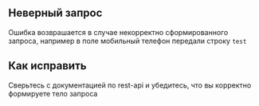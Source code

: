 ## Неверный запрос

Ошибка возврашается в случае некорректно сформированного запроса, например в поле мобильный телефон передали строку `test`

## Как исправить
Сверьтесь c документацией по rest-api и убедитесь, что вы корректно формируете тело запроса
